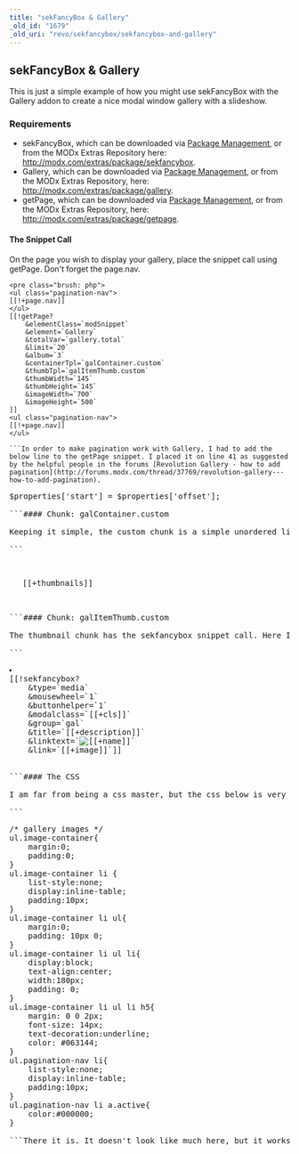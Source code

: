 ```yaml
---
title: "sekFancyBox & Gallery"
_old_id: "1679"
_old_uri: "revo/sekfancybox/sekfancybox-and-gallery"
---
```


sekFancyBox & Gallery
---------------------

This is just a simple example of how you might use sekFancyBox with the Gallery addon to create a nice modal window gallery with a slideshow.

### Requirements

- sekFancyBox, which can be downloaded via [Package Management](http://rtfm.modx.com/display/revolution20/Package+Management), or from the MODx Extras Repository here: <http://modx.com/extras/package/sekfancybox>.
- Gallery, which can be downloaded via [Package Management](http://rtfm.modx.com/display/revolution20/Package+Management), or from the MODx Extras Repository, here: <http://modx.com/extras/package/gallery>.
- getPage, which can be downloaded via [Package Management](http://rtfm.modx.com/display/revolution20/Package+Management), or from the MODx Extras Repository, here: <http://modx.com/extras/package/getpage>.

#### The Snippet Call

On the page you wish to display your gallery, place the snippet call using getPage. Don't forget the page.nav.

```
<pre class="brush: php">
<ul class="pagination-nav">
[[!+page.nav]]
</ul>
[[!getPage?
    &elementClass=`modSnippet`
    &element=`Gallery`
    &totalVar=`gallery.total`
    &limit=`20`
    &album=`3`
    &containerTpl=`galContainer.custom`
    &thumbTpl=`galItemThumb.custom`
    &thumbWidth=`145`
    &thumbHeight=`145`
    &imageWidth=`700`
    &imageHeight=`500`
]]
<ul class="pagination-nav">
[[!+page.nav]]
</ul>

```In order to make pagination work with Gallery, I had to add the below line to the getPage snippet. I placed it on line 41 as suggested by the helpful people in the forums [Revolution Gallery - how to add pagination](http://forums.modx.com/thread/37769/revolution-gallery---how-to-add-pagination).

```
<pre class="brush: php">
$properties['start'] = $properties['offset'];

```#### Chunk: galContainer.custom

Keeping it simple, the custom chunk is a simple unordered list with a class call to the css.

```
<pre class="brush: php">
<ul class="image-container">
[[+thumbnails]]
</ul>

```#### Chunk: galItemThumb.custom

The thumbnail chunk has the sekfancybox snippet call. Here I set the buttonhelper to 1, this gives me a little play button at the top of the screen so I can start a slideshow.

```
<pre class="brush: php">
<li>
[[!sekfancybox?
    &type=`media`
    &mousewheel=`1`
    &buttonhelper=`1`
    &modalclass=`[[+cls]]`
    &group=`gal`
    &title=`[[+description]]`
    &linktext=`<img class="[[+imgCls]]" src="[[+thumbnail]]" alt="[[+name]]" [[+image_attributes]] />`
    &link=`[[+image]]`]]
</li>

```#### The CSS

I am far from being a css master, but the css below is very handy for this gallery method.

```
<pre class="brush: php">
/* gallery images */
ul.image-container{
    margin:0;
    padding:0;
}
ul.image-container li {
    list-style:none;
    display:inline-table;
    padding:10px;
}
ul.image-container li ul{
    margin:0;
    padding: 10px 0;
}
ul.image-container li ul li{
    display:block;
    text-align:center;
    width:180px;
    padding: 0;
}
ul.image-container li ul li h5{
    margin: 0 0 2px;
    font-size: 14px;
    text-decoration:underline;
    color: #063144;
}
ul.pagination-nav li{
    list-style:none;
    display:inline-table;
    padding:10px;
}
ul.pagination-nav li a.active{
    color:#000000;
}

```There it is. It doesn't look like much here, but it works great.
